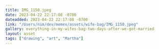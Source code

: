 ```yaml
---
title: IMG_1150.jpeg
date: 2023-04-22 22:17:08 -0700
dateadded: 2023-04-22 22:17:08 -0700
link: "/Users/nim/dev/memex/assets/wife-bag/IMG_1150.jpeg"
gallery: everything-in-my-wifes-bag-two-days-after-we-got-married
layout: asset
tags: ["drawing", "art", "Martha"]
--- 
```

